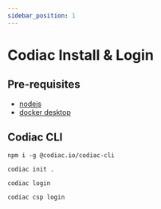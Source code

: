 ```yaml
---
sidebar_position: 1
---
```


# Codiac Install & Login


## Pre-requisites
- [nodejs](https://nodejs.org/en/download/)
- [docker desktop](https://www.docker.com/products/docker-desktop/)
## Codiac CLI

```
npm i -g @codiac.io/codiac-cli
```

```
codiac init .
```

```
codiac login
```

```
codiac csp login
```